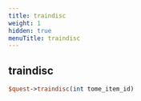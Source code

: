 ```yaml
---
title: traindisc
weight: 1
hidden: true
menuTitle: traindisc
---
```

## traindisc
```perl
$quest->traindisc(int tome_item_id)
```
